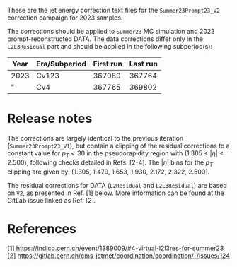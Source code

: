 These are the jet energy correction text files for the `Summer23Prompt23_V2` correction campaign
for 2023 samples.

The corrections should be applied to `Summer23` MC simulation and 2023 prompt-reconstructed DATA. The
data corrections differ only in the `L2L3Residual` part and should be applied in the following subperiod(s):

| Year | Era/Subperiod | First run | Last run |
| ---- | ------------- | --------- | -------- |
| 2023 | Cv123         | 367080    | 367764   |
| "    | Cv4           | 367765    | 369802   |


Release notes
=============

The corrections are largely identical to the previous iteration (`Summer23Prompt23_V1`), but contain
a clipping of the residual corrections to a constant value for $p_{T} < 30$ in the pseudorapidity region
with (1.305 < $|\eta|$ < 2.500), following checks detailed in Refs. [2-4]. The $|\eta|$
bins for the $p_{T}$ clipping are given by: [1.305, 1.479, 1.653, 1.930, 2.172, 2.322, 2.500].

The residual corrections for DATA (`L2Residual` and `L2L3Residual`) are based on `V2`, as presented
in Ref. [1] below. More information can be found at the GitLab issue linked as Ref. [2].

References
==========

[1] https://indico.cern.ch/event/1389009/#4-virtual-l2l3res-for-summer23
[2] https://gitlab.cern.ch/cms-jetmet/coordination/coordination/-/issues/124

